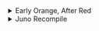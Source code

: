 <details>
<summary>Early Orange, After Red</summary>

- <a href="early_orange_after_red/ヒクイドリ">ヒクイドリ</a>
- <a href="early_orange_after_red/abelia">abelia</a>
</details>

<details>
<summary>Juno Recompile</summary>

- <a href="juno_recompile/制服とカーテンコール">制服とカーテンコール</a>
</details>